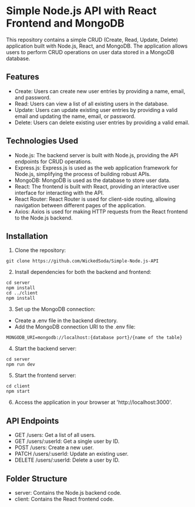 # Simple Node.js API with React Frontend and MongoDB

This repository contains a simple CRUD (Create, Read, Update, Delete) application built with Node.js, React, and MongoDB. The application allows users to perform CRUD operations on user data stored in a MongoDB database.

## Features

- Create: Users can create new user entries by providing a name, email, and password.
- Read: Users can view a list of all existing users in the database.
- Update: Users can update existing user entries by providing a valid email and updating the name, email, or password.
- Delete: Users can delete existing user entries by providing a valid email.

## Technologies Used

- Node.js: The backend server is built with Node.js, providing the API endpoints for CRUD operations.
- Express.js: Express.js is used as the web application framework for Node.js, simplifying the process of building robust APIs.
- MongoDB: MongoDB is used as the database to store user data.
- React: The frontend is built with React, providing an interactive user interface for interacting with the API.
- React Router: React Router is used for client-side routing, allowing navigation between different pages of the application.
- Axios: Axios is used for making HTTP requests from the React frontend to the Node.js backend.

## Installation

1. Clone the repository:
```
git clone https://github.com/WickedSoda/Simple-Node.js-API
```

2. Install dependencies for both the backend and frontend:
```
cd server
npm install
cd ../client
npm install
```

3. Set up the MongoDB connection:
- Create a .env file in the backend directory.
- Add the MongoDB connection URI to the .env file:
```
MONGODB_URI=mongodb://localhost:{database port}/{name of the table}
```

4. Start the backend server:
```
cd server
npm run dev
```

5. Start the frontend server:
```
cd client
npm start
```

6. Access the application in your browser at 'http://localhost:3000'.

## API Endpoints

- GET /users: Get a list of all users.
- GET /users/:userId: Get a single user by ID.
- POST /users: Create a new user.
- PATCH /users/:userId: Update an existing user.
- DELETE /users/:userId: Delete a user by ID.

## Folder Structure

- server: Contains the Node.js backend code.
- client: Contains the React frontend code.
